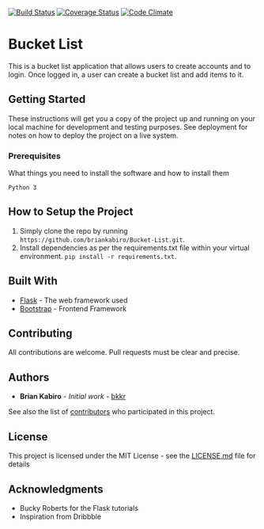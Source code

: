 [![Build Status](https://travis-ci.org/briankabiro/Bucket-List.svg?branch=master)](https://travis-ci.org/briankabiro/Bucket-List)
[![Coverage Status](https://coveralls.io/repos/github/briankabiro/Bucket-List/badge.svg?branch=master)](https://coveralls.io/github/briankabiro/Bucket-List?branch=master)
[![Code Climate](https://codeclimate.com/github/codeclimate/codeclimate/badges/gpa.svg)](https://codeclimate.com/github/briankabiro/Bucket-List)

# Bucket List

This is a bucket list application that allows users to create accounts and to login. Once logged in, a user can create a bucket list and add items to it.

## Getting Started

These instructions will get you a copy of the project up and running on your local machine for development and testing purposes. See deployment for notes on how to deploy the project on a live system.

### Prerequisites

What things you need to install the software and how to install them

```
Python 3
```
## How to Setup the Project
1. Simply clone the repo by running ```https://github.com/briankabiro/Bucket-List.git```.
2. Install dependencies as per the requirements.txt file within your virtual environment. ```pip install -r requirements.txt```.


## Built With

* [Flask](http://www.dropwizard.io/1.0.2/docs/) - The web framework used
* [Bootstrap](http://getbootstrap.com/) - Frontend Framework


## Contributing

All contributions are welcome. Pull requests must be clear and precise.

 
## Authors

* **Brian Kabiro** - *Initial work* - [bkkr](https://github.com/briankabiro)

See also the list of [contributors](https://github.com/briankabiro/Bucket-List/contributors) who participated in this project.

## License

This project is licensed under the MIT License - see the [LICENSE.md](LICENSE.md) file for details

## Acknowledgments

* Bucky Roberts for the Flask tutorials
* Inspiration from Dribbble
